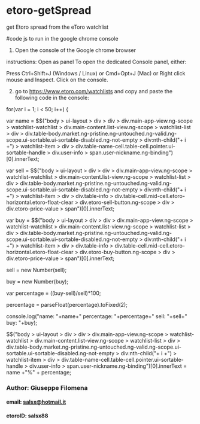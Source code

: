 # etoro-getSpread
get Etoro spread from the eToro watchlist 


#code js to run in the google chrome console 

1) Open the console of the Google chrome browser

instructions:
Open as panel
To open the dedicated Console panel, either:

Press Ctrl+Shift+J (Windows / Linux) or Cmd+Opt+J (Mac) or Right click mouse and Inspect.
Click on the console.


2) go to https://www.etoro.com/watchlists and copy and paste  the following code in the console:

for(var i = 1; i < 50; i++) { 

var name = $$("body > ui-layout > div > div > div.main-app-view.ng-scope > watchlist-watchlist > div.main-content.list-view.ng-scope > watchlist-list > div > div.table-body.market.ng-pristine.ng-untouched.ng-valid.ng-scope.ui-sortable.ui-sortable-disabled.ng-not-empty > div:nth-child("+ i +") > watchlist-item > div > div.table-name-cell.table-cell.pointer.ui-sortable-handle > div.user-info > span.user-nickname.ng-binding")[0].innerText;

var sell = $$("body > ui-layout > div > div > div.main-app-view.ng-scope > watchlist-watchlist > div.main-content.list-view.ng-scope > watchlist-list > div > div.table-body.market.ng-pristine.ng-untouched.ng-valid.ng-scope.ui-sortable.ui-sortable-disabled.ng-not-empty > div:nth-child("+ i +") > watchlist-item > div > div.table-info > div.table-cell.mid-cell.etoro-horizontal.etoro-float-clear > div.etoro-sell-button.ng-scope > div > div.etoro-price-value > span")[0].innerText;

var buy = $$("body > ui-layout > div > div > div.main-app-view.ng-scope > watchlist-watchlist > div.main-content.list-view.ng-scope > watchlist-list > div > div.table-body.market.ng-pristine.ng-untouched.ng-valid.ng-scope.ui-sortable.ui-sortable-disabled.ng-not-empty > div:nth-child("+ i +") > watchlist-item > div > div.table-info > div.table-cell.mid-cell.etoro-horizontal.etoro-float-clear > div.etoro-buy-button.ng-scope > div > div.etoro-price-value > span")[0].innerText;

sell = new Number(sell);

buy = new Number(buy);

var percentage = ((buy-sell)/sell)*100;

percentage = parseFloat(percentage).toFixed(2);

console.log("name: "+name+"  percentage: "+percentage+"  sell: "+sell+"   buy: "+buy);   

$$("body > ui-layout > div > div > div.main-app-view.ng-scope > watchlist-watchlist > div.main-content.list-view.ng-scope > watchlist-list > div > div.table-body.market.ng-pristine.ng-untouched.ng-valid.ng-scope.ui-sortable.ui-sortable-disabled.ng-not-empty > div:nth-child("+ i +") > watchlist-item > div > div.table-name-cell.table-cell.pointer.ui-sortable-handle > div.user-info > span.user-nickname.ng-binding")[0].innerText = name +"%" + percentage;	


### Author: Giuseppe Filomena
#### email: salsx@hotmail.it
#### etoroID: salsx88
